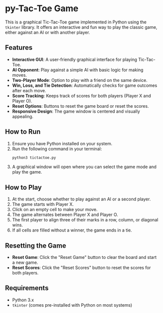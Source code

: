 # py-Tac-Toe Game

This is a graphical Tic-Tac-Toe game implemented in Python using the `tkinter` library. It offers an interactive and fun way to play the classic game, either against an AI or with another player.

## Features

- **Interactive GUI**: A user-friendly graphical interface for playing Tic-Tac-Toe.
- **AI Opponent**: Play against a simple AI with basic logic for making moves.
- **Two-Player Mode**: Option to play with a friend on the same device.
- **Win, Loss, and Tie Detection**: Automatically checks for game outcomes after each move.
- **Score Tracking**: Keeps track of scores for both players (Player X and Player O).
- **Reset Options**: Buttons to reset the game board or reset the scores.
- **Responsive Design**: The game window is centered and visually appealing.

## How to Run

1. Ensure you have Python installed on your system.
2. Run the following command in your terminal:
   ```bash
   python3 tictactoe.py
   ```
3. A graphical window will open where you can select the game mode and play the game.

## How to Play

1. At the start, choose whether to play against an AI or a second player.
2. The game starts with Player X.
3. Click on an empty cell to make your move.
4. The game alternates between Player X and Player O.
5. The first player to align three of their marks in a row, column, or diagonal wins.
6. If all cells are filled without a winner, the game ends in a tie.

## Resetting the Game

- **Reset Game**: Click the "Reset Game" button to clear the board and start a new game.
- **Reset Scores**: Click the "Reset Scores" button to reset the scores for both players.

## Requirements

- Python 3.x
- `tkinter` (comes pre-installed with Python on most systems)
